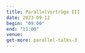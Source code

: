 ```yaml
---
title: Parallelvorträge III
date: 2023-09-12
begin: "09:00"
end: "11:00"
venue:
get-more: parallel-talks-3
---
```

